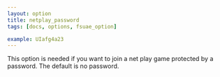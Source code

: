 ```yaml
---
layout: option
title: netplay_password
tags: [docs, options, fsuae_option]

example: UIafg4a23
---
```


This option is needed if you want to join a net play game protected by
a password. The default is no password.
